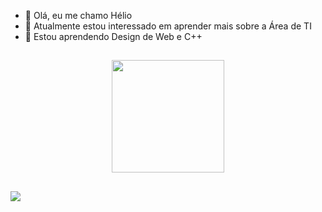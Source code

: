 - 👋 Olá, eu me chamo Hélio
- 👀 Atualmente estou interessado em aprender mais sobre a Área de TI
- 🌱 Estou aprendendo Design de Web e C++
##
<div align="center">
  <a href="https://github.com/H3LIO7">
  <img height="180em"  src="https://github-readme-stats.vercel.app/api?username=H3LIO7&show_icons=true&theme=dracula&include_all_commits=true&count_private=true"/>
 
</div>
  
##
<div>
   <a href="https://www.linkedin.com/in/hélio-césar-2309b2186/" target="_blank"><img src="https://img.shields.io/badge/-LinkedIn-%230077B5?style=for-the-badge&logo=linkedin&logoColor=white" target="_blank"></a> 
  
  </div>

<!---
H3LIO7/H3LIO7 is a ✨ special ✨ repository because its `README.md` (this file) appears on your GitHub profile.
You can click the Preview link to take a look at your changes.
--->
